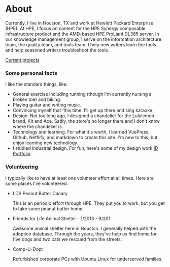 # About


Currently, I live in Houston, TX and work at Hewlett Packard Enterprise (HPE). At HPE, I focus on content for the HPE Synergy composable infrastructure product and the AMD-based HPE ProLiant DL385 server. In our knowledge management group, I serve on the information architecture team, the quality team, and tools team. I help new writers learn the tools and help seasoned writers troubleshoot the tools. 

[Current projects](projects.html)

### Some personal facts

I like the standard things, like:
* General exercise including running (though I'm currently nursing a broken toe) and biking.
* Playing guitar and writing music.
* Convincing myself that 'this time' I'll get up there and sing karaoke.
* Design. Not too long ago, I designed a chandelier for the Lululemon brand, Kit and Ace. Sadly, the store's no longer there and I don't know where the chandelier is.
* Technology and learning. For what it's worth, I learned VuePress, Github, Netflify, and markdown to create this site. I'm new to this, but enjoy learning new technology. 
* I studied industrial design. For fun, here's some of my design work [ID Portfolio](https://www.behance.net/chriskpeterson)


### Volunteering

I typically like to have at least one volunteer effort at all times. Here are some places I've volunteered.
* LDS Peanut Butter Canary

  This is an periodic effort through HPE. They put you to work, but you get to take some peanut butter home. 

* Friends for Life Animal Shelter - 1/2013 - 9/201

  Awesome animal shelter here in Houston. I generally helped with the adoption database. Through the years, they've help us find home for five dogs and two cats we rescued from the streets.

* Comp-U-Dopt

  Refurbished corporate PCs with Ubuntu Linux for underserved families. 
